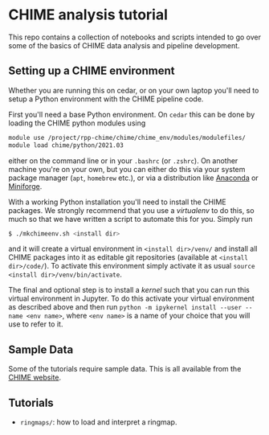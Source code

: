 # CHIME analysis tutorial

This repo contains a collection of notebooks and scripts intended to go over some of the
basics of CHIME data analysis and pipeline development.

## Setting up a CHIME environment

Whether you are running this on cedar, or on your own laptop you'll need to setup a
Python environment with the CHIME pipeline code.

First you'll need a base Python environment. On `cedar` this can be done by loading the
CHIME python modules using
```bash
module use /project/rpp-chime/chime/chime_env/modules/modulefiles/
module load chime/python/2021.03
```
either on the command line or in your `.bashrc` (or `.zshrc`). On another machine you're
on your own, but you can either do this via your system package manager (`apt`,
`homebrew` etc.), or via a distribution like [Anaconda](https://www.anaconda.com/) or
[Miniforge](https://github.com/conda-forge/miniforge/).

With a working Python installation you'll need to install the CHIME packages. We
strongly recommend that you use a *virtualenv* to do this, so much so that we have
written a script to automate this for you. Simply run
```bash
$ ./mkchimeenv.sh <install dir>
```
and it will create a virtual environment in `<install dir>/venv/` and install all CHIME
packages into it as editable git repositories (available at `<install dir>/code/`). To
activate this environment simply activate it as usual `source <install
dir>/venv/bin/activate`.

The final and optional step is to install a *kernel* such that you can run this virtual
environment in Jupyter. To do this activate your virtual environment as described above
and then run `python -m ipykernel install --user --name <env name>`, where `<env name>`
is a name of your choice that you will use to refer to it.


## Sample Data

Some of the tutorials require sample data. This is all available from the [CHIME
website](https://bao.chimenet.ca/analysis_tutorial/).


## Tutorials

- `ringmaps/`: how to load and interpret a ringmap.



